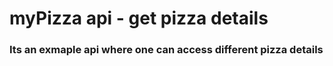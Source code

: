 # myPizza api - get pizza details 

### Its an exmaple api where one can access different pizza details
